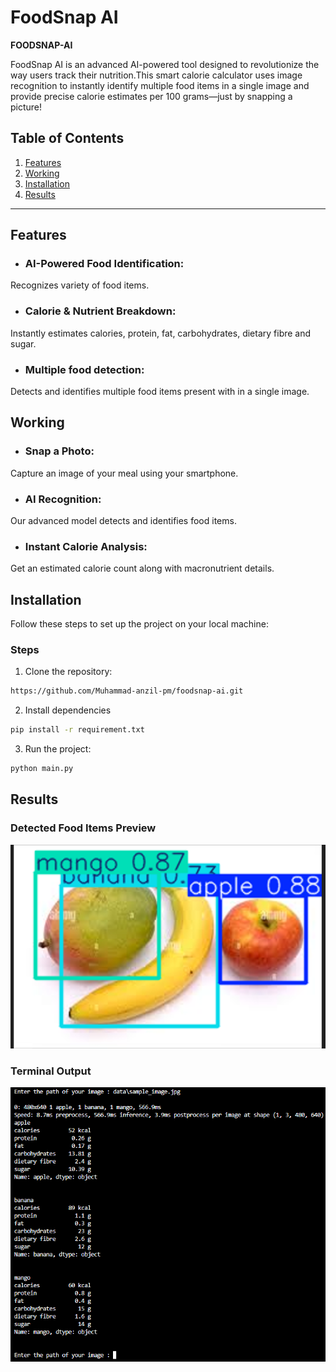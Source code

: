 # FoodSnap AI 

 **FOODSNAP-AI** 

FoodSnap AI is an advanced AI-powered tool designed to revolutionize the way users track their nutrition.This smart calorie calculator uses image recognition to instantly identify multiple food items in a single image and provide precise calorie estimates per 100 grams—just by snapping a picture!


## Table of Contents

1.  [Features](#Features)
2.  [Working](#Working)
2.  [Installation](#Installation)
3.  [Results](#Results)

---

## Features

- ### AI-Powered Food Identification:
Recognizes variety of food items.
- ### Calorie & Nutrient Breakdown:
Instantly estimates calories, protein, fat, carbohydrates, dietary fibre and sugar.
- ### Multiple food detection:
Detects and identifies multiple food items present with in a single image.

## Working

- ### Snap a Photo:
Capture an image of your meal using your smartphone.
- ### AI Recognition:
Our advanced model detects and identifies food items.
- ### Instant Calorie Analysis:
Get an estimated calorie count along with macronutrient details.



## Installation

Follow these steps to set up the project on your local machine:

### Steps

1. Clone the repository:
```bash
https://github.com/Muhammad-anzil-pm/foodsnap-ai.git
```

2. Install dependencies
```bash
pip install -r requirement.txt
```

3. Run the project:
```bash
python main.py
```
## Results

### Detected Food Items Preview

![Detected Items](results/Food_detection.png)

### Terminal Output

![Terminal Output](results\Terminal_output.png)
